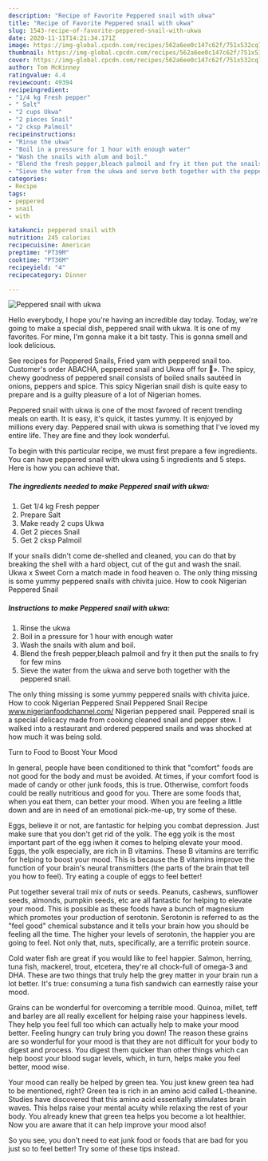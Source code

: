 ```yaml
---
description: "Recipe of Favorite Peppered snail with ukwa"
title: "Recipe of Favorite Peppered snail with ukwa"
slug: 1543-recipe-of-favorite-peppered-snail-with-ukwa
date: 2020-11-11T14:21:34.171Z
image: https://img-global.cpcdn.com/recipes/562a6ee0c147c62f/751x532cq70/peppered-snail-with-ukwa-recipe-main-photo.jpg
thumbnail: https://img-global.cpcdn.com/recipes/562a6ee0c147c62f/751x532cq70/peppered-snail-with-ukwa-recipe-main-photo.jpg
cover: https://img-global.cpcdn.com/recipes/562a6ee0c147c62f/751x532cq70/peppered-snail-with-ukwa-recipe-main-photo.jpg
author: Tom McKinney
ratingvalue: 4.4
reviewcount: 49394
recipeingredient:
- "1/4 kg Fresh pepper"
- " Salt"
- "2 cups Ukwa"
- "2 pieces Snail"
- "2 cksp Palmoil"
recipeinstructions:
- "Rinse the ukwa"
- "Boil in a pressure for 1 hour with enough water"
- "Wash the snails with alum and boil."
- "Blend the fresh pepper,bleach palmoil and fry it then put the snails to fry for few mins"
- "Sieve the water from the ukwa and serve both together with the peppered snail."
categories:
- Recipe
tags:
- peppered
- snail
- with

katakunci: peppered snail with 
nutrition: 245 calories
recipecuisine: American
preptime: "PT39M"
cooktime: "PT36M"
recipeyield: "4"
recipecategory: Dinner

---
```



![Peppered snail with ukwa](https://img-global.cpcdn.com/recipes/562a6ee0c147c62f/751x532cq70/peppered-snail-with-ukwa-recipe-main-photo.jpg)

Hello everybody, I hope you're having an incredible day today. Today, we're going to make a special dish, peppered snail with ukwa. It is one of my favorites. For mine, I'm gonna make it a bit tasty. This is gonna smell and look delicious.

See recipes for Peppered Snails, Fried yam with peppered snail too. Customer&#39;s order ABACHA, peppered snail and Ukwa off for 🚚». The spicy, chewy goodness of peppered snail consists of boiled snails sautéed in onions, peppers and spice. This spicy Nigerian snail dish is quite easy to prepare and is a guilty pleasure of a lot of Nigerian homes.

Peppered snail with ukwa is one of the most favored of recent trending meals on earth. It is easy, it's quick, it tastes yummy. It is enjoyed by millions every day. Peppered snail with ukwa is something that I've loved my entire life. They are fine and they look wonderful.


To begin with this particular recipe, we must first prepare a few ingredients. You can have peppered snail with ukwa using 5 ingredients and 5 steps. Here is how you can achieve that.

<!--inarticleads1-->

##### The ingredients needed to make Peppered snail with ukwa:

1. Get 1/4 kg Fresh pepper
1. Prepare  Salt
1. Make ready 2 cups Ukwa
1. Get 2 pieces Snail
1. Get 2 cksp Palmoil


If your snails didn&#39;t come de-shelled and cleaned, you can do that by breaking the shell with a hard object, cut of the gut and wash the snail. Ukwa x Sweet Corn a match made in food heaven o. The only thing missing is some yummy peppered snails with chivita juice. How to cook Nigerian Peppered Snail 

<!--inarticleads2-->

##### Instructions to make Peppered snail with ukwa:

1. Rinse the ukwa
1. Boil in a pressure for 1 hour with enough water
1. Wash the snails with alum and boil.
1. Blend the fresh pepper,bleach palmoil and fry it then put the snails to fry for few mins
1. Sieve the water from the ukwa and serve both together with the peppered snail.


The only thing missing is some yummy peppered snails with chivita juice. How to cook Nigerian Peppered Snail Peppered Snail Recipe www.nigerianfoodchannel.com/ Nigerian peppered snail. Peppered snail is a special delicacy made from cooking cleaned snail and pepper stew. I walked into a restaurant and ordered peppered snails and was shocked at how much it was being sold. 

Turn to Food to Boost Your Mood


In general, people have been conditioned to think that "comfort" foods are not good for the body and must be avoided. At times, if your comfort food is made of candy or other junk foods, this is true. Otherwise, comfort foods could be really nutritious and good for you. There are some foods that, when you eat them, can better your mood. When you are feeling a little down and are in need of an emotional pick-me-up, try some of these.

Eggs, believe it or not, are fantastic for helping you combat depression. Just make sure that you don't get rid of the yolk. The egg yolk is the most important part of the egg iwhen it comes to helping elevate your mood. Eggs, the yolk especially, are rich in B vitamins. These B vitamins are terrific for helping to boost your mood. This is because the B vitamins improve the function of your brain's neural transmitters (the parts of the brain that tell you how to feel). Try eating a couple of eggs to feel better!

Put together several trail mix of nuts or seeds. Peanuts, cashews, sunflower seeds, almonds, pumpkin seeds, etc are all fantastic for helping to elevate your mood. This is possible as these foods have a bunch of magnesium which promotes your production of serotonin. Serotonin is referred to as the "feel good" chemical substance and it tells your brain how you should be feeling all the time. The higher your levels of serotonin, the happier you are going to feel. Not only that, nuts, specifically, are a terrific protein source.

Cold water fish are great if you would like to feel happier. Salmon, herring, tuna fish, mackerel, trout, etcetera, they're all chock-full of omega-3 and DHA. These are two things that truly help the grey matter in your brain run a lot better. It's true: consuming a tuna fish sandwich can earnestly raise your mood. 

Grains can be wonderful for overcoming a terrible mood. Quinoa, millet, teff and barley are all really excellent for helping raise your happiness levels. They help you feel full too which can actually help to make your mood better. Feeling hungry can truly bring you down! The reason these grains are so wonderful for your mood is that they are not difficult for your body to digest and process. You digest them quicker than other things which can help boost your blood sugar levels, which, in turn, helps make you feel better, mood wise.

Your mood can really be helped by green tea. You just knew green tea had to be mentioned, right? Green tea is rich in an amino acid called L-theanine. Studies have discovered that this amino acid essentially stimulates brain waves. This helps raise your mental acuity while relaxing the rest of your body. You already knew that green tea helps you become a lot healthier. Now you are aware that it can help improve your mood also!

So you see, you don't need to eat junk food or foods that are bad for you just so to feel better! Try  some  of  these  tips  instead.

